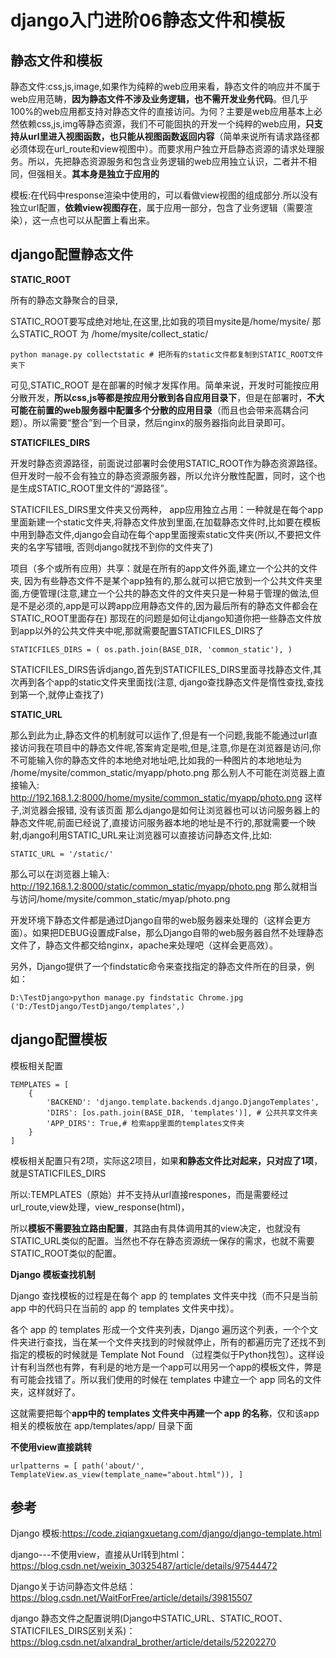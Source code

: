 # django入门进阶06静态文件和模板
## 静态文件和模板

静态文件:css,js,image,如果作为纯粹的web应用来看，静态文件的响应并不属于web应用范畴，**因为静态文件不涉及业务逻辑，也不需开发业务代码**。但几乎100%的web应用都支持对静态文件的直接访问。为何？主要是web应用基本上必然依赖css,js,img等静态资源，我们不可能固执的开发一个纯粹的web应用，**只支持从url里进入视图函数，也只能从视图函数返回内容**（简单来说所有请求路径都必须体现在url_route和view视图中）。而要求用户独立开启静态资源的请求处理服务。所以，先把静态资源服务和包含业务逻辑的web应用独立认识，二者并不相同，但强相关。**其本身是独立于应用的**

模板:在代码中response渲染中使用的，可以看做view视图的组成部分.所以没有独立url配置，**依赖view视图存在**，属于应用一部分，包含了业务逻辑（需要渲染），这一点也可以从配置上看出来。


## django配置静态文件

**STATIC_ROOT**

所有的静态文静聚合的目录,

STATIC_ROOT要写成绝对地址,在这里,比如我的项目mysite是/home/mysite/ 那么STATIC_ROOT 为 /home/mysite/collect_static/

```
python manage.py collectstatic # 把所有的static文件都复制到STATIC_ROOT文件夹下
```
可见,STATIC_ROOT 是在部署的时候才发挥作用。简单来说，开发时可能按应用分散开发，**所以css,js等都是按应用分散到各自应用目录下**，但是在部署时，**不大可能在前置的web服务器中配置多个分散的应用目录**（而且也会带来高耦合问题）。所以需要“整合”到一个目录，然后nginx的服务器指向此目录即可。



**STATICFILES_DIRS**

开发时静态资源路径，前面说过部署时会使用STATIC_ROOT作为静态资源路径。但开发时一般不会有独立的静态资源服务器，所以允许分散性配置，同时，这个也是生成STATIC_ROOT里文件的“源路径”。

STATICFILES_DIRS里文件夹又份两种，
app应用独立占用：一种就是在每个app里面新建一个static文件夹,将静态文件放到里面,在加载静态文件时,比如要在模板中用到静态文件,django会自动在每个app里面搜索static文件夹(所以,不要把文件夹的名字写错哦, 否则django就找不到你的文件夹了)

项目（多个或所有应用）共享：就是在所有的app文件外面,建立一个公共的文件夹, 因为有些静态文件不是某个app独有的,那么就可以把它放到一个公共文件夹里面,方便管理(注意,建立一个公共的静态文件的文件夹只是一种易于管理的做法,但是不是必须的,app是可以跨app应用静态文件的,因为最后所有的静态文件都会在STATIC_ROOT里面存在) 那现在的问题是如何让django知道你把一些静态文件放到app以外的公共文件夹中呢,那就需要配置STATICFILES_DIRS了

```
STATICFILES_DIRS = ( os.path.join(BASE_DIR, 'common_static'), ) 
```
STATICFILES_DIRS告诉django,首先到STATICFILES_DIRS里面寻找静态文件,其次再到各个app的static文件夹里面找(注意, django查找静态文件是惰性查找,查找到第一个,就停止查找了)


**STATIC_URL**

那么到此为止,静态文件的机制就可以运作了,但是有一个问题,我能不能通过url直接访问我在项目中的静态文件呢,答案肯定是啦,但是,注意,你是在浏览器是访问,你不可能输入你的静态文件的本地绝对地址吧,比如我的一种图片的本地地址为 /home/mysite/common_static/myapp/photo.png 那么别人不可能在浏览器上直接输入: http://192.168.1.2:8000/home/mysite/common_static/myapp/photo.png 这样子,浏览器会报错, 没有该页面 那么django是如何让浏览器也可以访问服务器上的静态文件呢,前面已经说了,直接访问服务器本地的地址是不行的,那就需要一个映射,django利用STATIC_URL来让浏览器可以直接访问静态文件,比如:

```
STATIC_URL = '/static/' 
```
那么可以在浏览器上输入: http://192.168.1.2:8000/static/common_static/myapp/photo.png 那么就相当与访问/home/mysite/common_static/myap/photo.png


开发环境下静态文件都是通过Django自带的web服务器来处理的（这样会更方面）。如果把DEBUG设置成False，那么Django自带的web服务器自然不处理静态文件了，静态文件都交给nginx，apache来处理吧（这样会更高效）。

另外，Django提供了一个findstatic命令来查找指定的静态文件所在的目录，例如：

```
D:\TestDjango>python manage.py findstatic Chrome.jpg ('D:/TestDjango/TestDjango/templates',)
```

## django配置模板

模板相关配置

```
TEMPLATES = [
    {
        'BACKEND': 'django.template.backends.django.DjangoTemplates',
        'DIRS': [os.path.join(BASE_DIR, 'templates')], # 公共共享文件夹
        'APP_DIRS': True,# 检索app里面的templates文件夹
    }
]
```
模板相关配置只有2项，实际这2项目，如果**和静态文件比对起来，只对应了1项**，就是STATICFILES_DIRS

所以:TEMPLATES（原始）并不支持从url直接respones，而是需要经过url_route,view处理，view_response(html)，

所以**模板不需要独立路由配置**，其路由有具体调用其的view决定，也就没有STATIC_URL类似的配置。当然也不存在静态资源统一保存的需求，也就不需要STATIC_ROOT类似的配置。


**Django 模板查找机制**

Django 查找模板的过程是在每个 app 的 templates 文件夹中找（而不只是当前 app 中的代码只在当前的 app 的 templates 文件夹中找）。

各个 app 的 templates 形成一个文件夹列表，Django 遍历这个列表，一个个文件夹进行查找，当在某一个文件夹找到的时候就停止，所有的都遍历完了还找不到指定的模板的时候就是 Template Not Found （过程类似于Python找包）。这样设计有利当然也有弊，有利是的地方是一个app可以用另一个app的模板文件，弊是有可能会找错了。所以我们使用的时候在 templates 中建立一个 app 同名的文件夹，这样就好了。

这就需要把每个**app中的 templates 文件夹中再建一个 app 的名称**，仅和该app相关的模板放在 app/templates/app/ 目录下面



**不使用view直接跳转**

```
urlpatterns = [ path('about/', TemplateView.as_view(template_name="about.html")), ]
```
## 参考

Django 模板:https://code.ziqiangxuetang.com/django/django-template.html

django---不使用view，直接从Url转到html：https://blog.csdn.net/weixin_30325487/article/details/97544472

Django关于访问静态文件总结：https://blog.csdn.net/WaitForFree/article/details/39815507

django 静态文件之配置说明(Django中STATIC_URL、STATIC_ROOT、STATICFILES_DIRS区别关系)：https://blog.csdn.net/alxandral_brother/article/details/52202270


